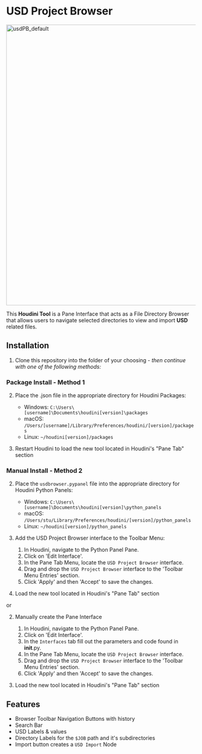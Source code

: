 # USD Project Browser
<img width="744" alt="usdPB_default" src="https://user-images.githubusercontent.com/85879687/236754664-5a7025f6-4abe-4907-9126-84013e4a7e82.png">

This **Houdini Tool** is a Pane Interface that acts as a File Directory Browser that allows users to navigate selected directories to view and import **USD** related files.

## Installation

1. Clone this repository into the folder of your choosing - *then continue with one of the following methods:*

### Package Install - Method 1

2. Place the .json file in the appropriate directory for Houdini Packages:
    - Windows: `C:\Users\[username]\Documents\houdini[version]\packages`
    - macOS: `/Users/[username]/Library/Preferences/houdini/[version]/packages`
    - Linux: `~/houdini[version]/packages`
    
3. Restart Houdini to load the new tool located in Houdini's "Pane Tab" section

### Manual Install - Method 2

2. Place the `usdbrowser.pypanel` file into the appropriate directory for Houdini Python Panels:
    - Windows: `C:\Users\[username]\Documents\houdini[version]\python_panels`
    - macOS: `/Users/stu/Library/Preferences/houdini/[version]/python_panels`
    - Linux: `~/houdini[version]/python_panels`
    
3. Add the USD Project Browser interface to the Toolbar Menu:
    1. In Houdini, navigate to the Python Panel Pane.
    2. Click on 'Edit Interface'.
    3. In the Pane Tab Menu, locate the `USD Project Browser` interface.
    4. Drag and drop the `USD Project Browser` interface to the 'Toolbar Menu Entries' section.
    5. Click 'Apply' and then 'Accept' to save the changes.
    
4. Load the new tool located in Houdini's "Pane Tab" section
    
or

2. Manually create the Pane Interface
    1. In Houdini, navigate to the Python Panel Pane.
    2. Click on 'Edit Interface'.
    3. In the `Interfaces` tab fill out the parameters and code found in __init__.py.
    4. In the Pane Tab Menu, locate the `USD Project Browser` interface.
    5. Drag and drop the `USD Project Browser` interface to the 'Toolbar Menu Entries' section.
    6. Click 'Apply' and then 'Accept' to save the changes.

3. Load the new tool located in Houdini's "Pane Tab" section

## Features

- Browser Toolbar Navigation Buttons with history
- Search Bar
- USD Labels & values
- Directory Labels for the `$JOB` path and it's subdirectories
- Import button creates a `USD Import` Node
